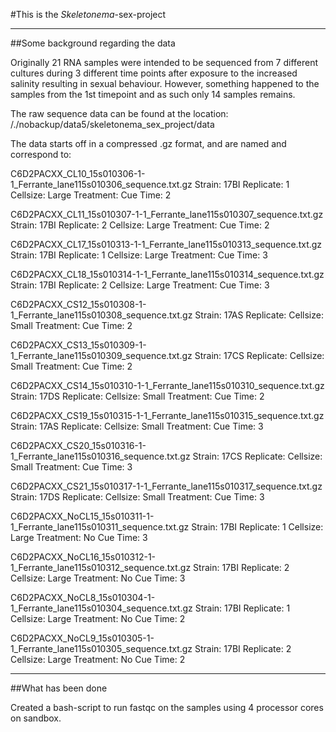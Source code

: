 
#This is the _Skeletonema_-sex-project

____________________________________________________

##Some background regarding the data

Originally 21 RNA samples were intended to be sequenced from 7 different cultures during 3 different time points after exposure to the increased salinity resulting in sexual behaviour. However, something happened to the samples from the 1st timepoint and as such only 14 samples remains. 

The raw sequence data can be found at the location:
/./nobackup/data5/skeletonema_sex_project/data

The data starts off in a compressed .gz format, and are named and correspond to:

C6D2PACXX_CL10_15s010306-1-1_Ferrante_lane115s010306_sequence.txt.gz
Strain: 17BI
Replicate: 1
Cellsize: Large
Treatment: Cue
Time: 2

C6D2PACXX_CL11_15s010307-1-1_Ferrante_lane115s010307_sequence.txt.gz
Strain: 17BI
Replicate: 2
Cellsize: Large
Treatment: Cue
Time: 2

C6D2PACXX_CL17_15s010313-1-1_Ferrante_lane115s010313_sequence.txt.gz
Strain: 17BI
Replicate: 1
Cellsize: Large
Treatment: Cue
Time: 3

C6D2PACXX_CL18_15s010314-1-1_Ferrante_lane115s010314_sequence.txt.gz
Strain: 17BI
Replicate: 2
Cellsize: Large
Treatment: Cue
Time: 3

C6D2PACXX_CS12_15s010308-1-1_Ferrante_lane115s010308_sequence.txt.gz
Strain: 17AS
Replicate: 
Cellsize: Small
Treatment: Cue
Time: 2

C6D2PACXX_CS13_15s010309-1-1_Ferrante_lane115s010309_sequence.txt.gz
Strain: 17CS
Replicate:
Cellsize: Small
Treatment: Cue
Time: 2

C6D2PACXX_CS14_15s010310-1-1_Ferrante_lane115s010310_sequence.txt.gz
Strain: 17DS
Replicate:
Cellsize: Small
Treatment: Cue
Time: 2

C6D2PACXX_CS19_15s010315-1-1_Ferrante_lane115s010315_sequence.txt.gz
Strain: 17AS
Replicate:
Cellsize: Small
Treatment: Cue
Time: 3

C6D2PACXX_CS20_15s010316-1-1_Ferrante_lane115s010316_sequence.txt.gz
Strain: 17CS
Replicate: 
Cellsize: Small
Treatment: Cue
Time: 3

C6D2PACXX_CS21_15s010317-1-1_Ferrante_lane115s010317_sequence.txt.gz
Strain: 17DS
Replicate:
Cellsize: Small
Treatment: Cue
Time: 3

C6D2PACXX_NoCL15_15s010311-1-1_Ferrante_lane115s010311_sequence.txt.gz
Strain: 17BI
Replicate: 1
Cellsize: Large
Treatment: No Cue
Time: 3

C6D2PACXX_NoCL16_15s010312-1-1_Ferrante_lane115s010312_sequence.txt.gz
Strain: 17BI
Replicate: 2
Cellsize: Large
Treatment: No Cue
Time: 3

C6D2PACXX_NoCL8_15s010304-1-1_Ferrante_lane115s010304_sequence.txt.gz
Strain: 17BI
Replicate: 1
Cellsize: Large
Treatment: No Cue
Time: 2

C6D2PACXX_NoCL9_15s010305-1-1_Ferrante_lane115s010305_sequence.txt.gz
Strain: 17BI
Replicate: 2
Cellsize: Large
Treatment: No Cue
Time: 2

___________________________________________________

##What has been done

Created a bash-script to run fastqc on the samples using 4 processor cores on sandbox.


